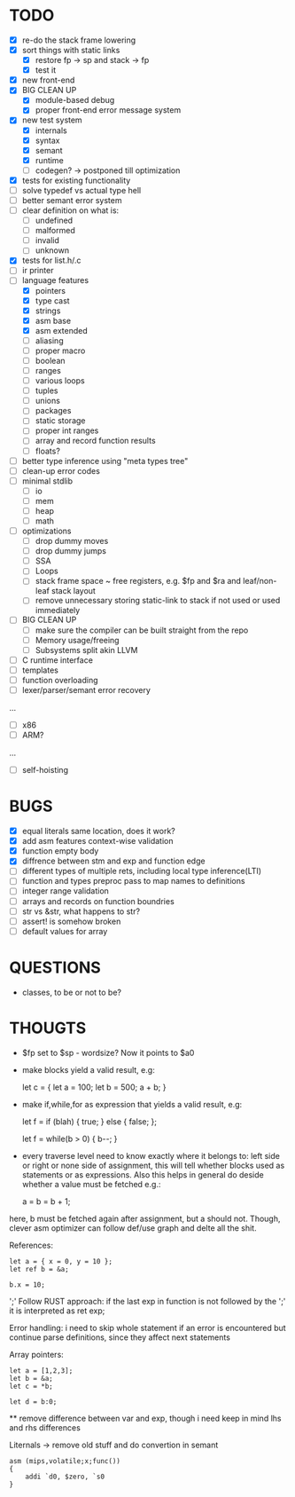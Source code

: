 # TODO
- [x] re-do the stack frame lowering
- [x] sort things with static links
    - [x] restore fp -> sp and stack -> fp
    - [x] test it
- [x] new front-end
- [x] BIG CLEAN UP
    - [x] module-based debug
    - [x] proper front-end error message system
- [x] new test system
    - [x] internals
    - [x] syntax
    - [x] semant
    - [x] runtime
    - [ ] codegen? -> postponed till optimization
- [x] tests for existing functionality
- [ ] solve typedef vs actual type hell
- [ ] better semant error system
- [ ] clear definition on what is:
    - [ ] undefined
    - [ ] malformed
    - [ ] invalid
    - [ ] unknown
- [x] tests for list.h/.c
- [ ] ir printer
- [ ] language features
    - [x] pointers
    - [x] type cast
    - [x] strings
    - [x] asm base
    - [x] asm extended
    - [ ] aliasing
    - [ ] proper macro
    - [ ] boolean
    - [ ] ranges
    - [ ] various loops
    - [ ] tuples
    - [ ] unions
    - [ ] packages
    - [ ] static storage
    - [ ] proper int ranges
    - [ ] array and record function results
    - [ ] floats?
- [ ] better type inference using "meta types tree"
- [ ] clean-up error codes
- [ ] minimal stdlib
    - [ ] io
    - [ ] mem
    - [ ] heap
    - [ ] math
- [ ] optimizations
    - [ ] drop dummy moves
    - [ ] drop dummy jumps
    - [ ] SSA
    - [ ] Loops
    - [ ] stack frame space ~ free registers, e.g. $fp and $ra and leaf/non-leaf stack layout
    - [ ] remove unnecessary storing static-link to stack if not used or used immediately
- [ ] BIG CLEAN UP
    - [ ] make sure the compiler can be built straight from the repo
    - [ ] Memory usage/freeing
    - [ ] Subsystems split akin LLVM
- [ ] C runtime interface
- [ ] templates
- [ ] function overloading
- [ ] lexer/parser/semant error recovery

 ...

- [ ] x86
- [ ] ARM?

 ...

- [ ] self-hoisting

# BUGS
- [x] equal literals same location, does it work?
- [x] add asm features context-wise validation
- [x] function empty body
- [x] diffrence between stm and exp and function edge
- [ ] different types of multiple rets, including local type inference(LTI)
- [ ] function and types preproc pass to map names to definitions
- [ ] integer range validation
- [ ] arrays and records on function boundries
- [ ] str vs &str, what happens to str?
- [ ] assert! is somehow broken
- [ ] default values for array

# QUESTIONS
- classes, to be or not to be?

# THOUGTS
- $fp set to $sp - wordsize? Now it points to $a0
- make blocks yield a valid result, e.g:

  let c = {
      let a = 100;
      let b = 500;
      a + b;
  }

- make if,while,for as expression that yields a valid result, e.g:

  let f = if (blah) { true; } else { false; };

  let f = while(b > 0) { b--; }

- every traverse level need to know exactly where it belongs to: left side or right or none side of
assignment, this will tell whether blocks used as statements or as expressions. Also this helps in
general do deside whether a value must be fetched e.g.:

    a = b = b + 1;

here, b must be fetched again after assignment, but a should not. Though, clever asm optimizer can
follow def/use graph and delte all the shit.

References:

    let a = { x = 0, y = 10 };
    let ref b = &a;

    b.x = 10;

';'
Follow RUST approach: if the last exp in function is not followed by the ';' it is interpreted as
ret exp;

Error handling:
i need to skip whole statement if an error is encountered but continue parse definitions, since they
affect next statements

Array pointers:

    let a = [1,2,3];
    let b = &a;
    let c = *b;

    let d = b:0;

** remove difference between var and exp, though i need keep in mind lhs and rhs differences

Liternals -> remove old stuff and do convertion in semant

    asm (mips,volatile;x;func())
    {
        addi `d0, $zero, `s0
    }
